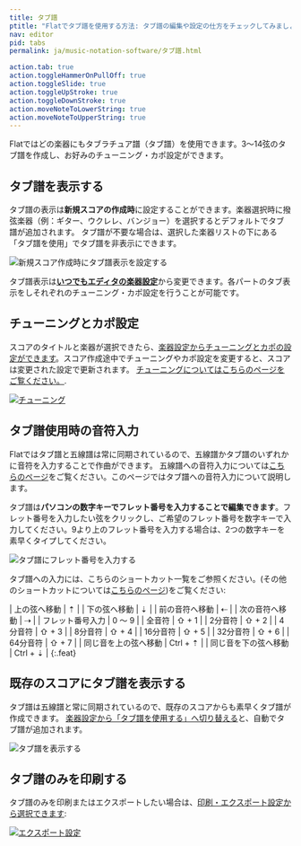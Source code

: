 ```yaml
---
title: タブ譜
ptitle: "Flatでタブ譜を使用する方法: タブ譜の編集や設定の仕方をチェックしてみましょう。"
nav: editor
pid: tabs
permalink: ja/music-notation-software/タブ譜.html

action.tab: true
action.toggleHammerOnPullOff: true
action.toggleSlide: true
action.toggleUpStroke: true
action.toggleDownStroke: true
action.moveNoteToLowerString: true
action.moveNoteToUpperString: true
---
```


Flatではどの楽器にもタブラチュア譜（タブ譜）を使用できます。3〜14弦のタブ譜を作成し、お好みのチューニング・カポ設定ができます。
<br>

## タブ譜を表示する

タブ譜の表示は**新規スコアの作成時**に設定することができます。楽器選択時に撥弦楽器（例：ギター、ウクレレ、バンジョー）を選択するとデフォルトでタブ譜が追加されます。
タブ譜が不要な場合は、選択した楽器リストの下にある「タブ譜を使用」でタブ譜を非表示にできます。

![新規スコア作成時にタブ譜表示を設定する](/help/assets/img/editor-ja/tab-enable-new-score.png)

タブ譜表示は[**いつでもエディタの楽器設定**](/help/en/music-notation-software/tuning.html)から変更できます。各パートのタブ表示をしそれぞれのチューニング・カポ設定を行うことが可能です。
<br>


## チューニングとカポ設定

スコアのタイトルと楽器が選択できたら、[楽器設定からチューニングとカポの設定ができます](/help/en/music-notation-software/tuning.html)。スコア作成途中でチューニングやカポ設定を変更すると、スコアは変更された設定で更新されます。
[チューニングについてはこちらのページをご覧ください。](/help/en/music-notation-software/tuning.html).

[![チューニング](/help/assets/img/editor-ja/tab-settings.png)](/help/en/music-notation-software/tuning.html)
<br>


## タブ譜使用時の音符入力

Flatではタブ譜と五線譜は常に同期されているので、五線譜かタブ譜のいずれかに音符を入力することで作曲ができます。 五線譜への音符入力については[こちらのページ](/help/ja/music-notation-software/音符の入力.html)をご覧ください。このページではタブ譜への音符入力について説明します。 

タブ譜は**パソコンの数字キーでフレット番号を入力することで編集できます**。フレット番号を入力したい弦をクリックし、ご希望のフレット番号を数字キーで入力してください。9より上のフレット番号を入力する場合は、2つの数字キーを素早くタイプしてください。

![タブ譜にフレット番号を入力する](/help/assets/img/editor-ja/tuto-tabs-input-note.gif)
<br>

タブ譜への入力には、こちらのショートカット一覧をご参照ください。(その他のショートカットについては[こちらのページ](/help/en/music-notation-software/keyboard-shortcuts.html))をご覧ください:

| 上の弦へ移動 | <span class="kb-container"><span class="kb">⇡</span> |
| 下の弦へ移動 | <span class="kb-container"><span class="kb">⇣</span> |
| 前の音符へ移動 | <span class="kb-container"><span class="kb">⇠</span> |
| 次の音符へ移動 | <span class="kb-container"><span class="kb">⇢</span> |
| フレット番号入力 | <span class="kb-container"><span class="kb">0</span> 〜 <span class="kb">9</span></span> |
| 全音符 | <span class="kb-container"><span class="kb">⇧</span> + <span class="kb">1</span></span> |
| 2分音符 | <span class="kb-container"><span class="kb">⇧</span> + <span class="kb">2</span></span> |
| 4分音符 | <span class="kb-container"><span class="kb">⇧</span> + <span class="kb">3</span></span> |
| 8分音符 | <span class="kb-container"><span class="kb">⇧</span> + <span class="kb">4</span></span> |
| 16分音符 | <span class="kb-container"><span class="kb">⇧</span> + <span class="kb">5</span></span> |
| 32分音符 | <span class="kb-container"><span class="kb">⇧</span> + <span class="kb">6</span></span> |
| 64分音符 | <span class="kb-container"><span class="kb">⇧</span> + <span class="kb">7</span></span> |
| 同じ音を上の弦へ移動 | <span class="kb-container"><span class="kb">Ctrl</span> + <span class="kb">⇡</span></span> |
| 同じ音を下の弦へ移動 | <span class="kb-container"><span class="kb">Ctrl</span> + <span class="kb">⇣</span></span> |
{:.feat}
<br>


## 既存のスコアにタブ譜を表示する

タブ譜は五線譜と常に同期されているので、既存のスコアからも素早くタブ譜が作成できます。 [楽器設定から「タブ譜を使用する」へ切り替える](/help/en/music-notation-software/tuning.html)と、自動でタブ譜が追加されます。

![タブ譜を表示する](/help/assets/img/editor-ja/tuto-tabs-generate.gif)
<br>


## タブ譜のみを印刷する

タブ譜のみを印刷またはエクスポートしたい場合は、[印刷・エクスポート設定から選択できます](/help/en/music-notation-software/print-export.html#exportdownload-your-score):

[![エクスポート設定](/help/assets/img/editor-ja/export.png)](/help/en/music-notation-software/print-export.html#exportdownload-your-score)
